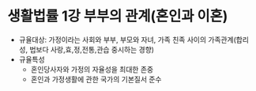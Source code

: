 # 생활법률 1강 부부의 관계(혼인과 이혼)

- 규율대상: 가정이라는 사회와 부부, 부모와 자녀, 가족 친족 사이의 가족관계(합리성, 법보다 사랑,효,정,전통,관습 중시하는 경향)
- 규율특성
  - 혼인당사자와 가정의 자율성을 최대한 존중
  - 혼인과 가정생활에 관한 국가의 기본질서 준수

  